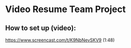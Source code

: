 # Video Resume Team Project

## How to set up (video):

https://www.screencast.com/t/K9NbNevSKV9 (1:48) 

